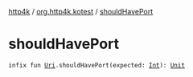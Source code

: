 [http4k](../index.md) / [org.http4k.kotest](index.md) / [shouldHavePort](./should-have-port.md)

# shouldHavePort

`infix fun `[`Uri`](../org.http4k.core/-uri/index.md)`.shouldHavePort(expected: `[`Int`](https://kotlinlang.org/api/latest/jvm/stdlib/kotlin/-int/index.html)`): `[`Unit`](https://kotlinlang.org/api/latest/jvm/stdlib/kotlin/-unit/index.html)